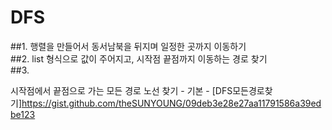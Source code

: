 # DFS
##1. 행렬을 만들어서 동서남북을 뒤지며 일정한 곳까지 이동하기  
##2. list 형식으로 값이 주어지고, 시작점 끝점까지 이동하는 경로 찾기  
##3.  


시작점에서 끝점으로 가는 모든 경로 노선 찾기 - 기본 -
[DFS모든경로찾기]https://gist.github.com/theSUNYOUNG/09deb3e28e27aa11791586a39edbe123
